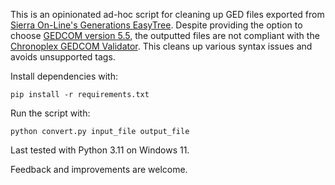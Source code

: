 This is an opinionated ad-hoc script for cleaning up GED files exported from [Sierra On-Line's Generations EasyTree]([https://www.gensoftreviews.com/?p=271](https://web.archive.org/web/20220721201842/https://www.gensoftreviews.com/?p=271)).  Despite providing the option to choose [GEDCOM version 5.5](https://gedcom.io/specifications/ged55.pdf), the outputted files are not compliant with the [Chronoplex GEDCOM Validator](https://chronoplexsoftware.com/gedcomvalidator).  This cleans up various syntax issues and avoids unsupported tags.

Install dependencies with:
```
pip install -r requirements.txt
```

Run the script with:
```
python convert.py input_file output_file
```

Last tested with Python 3.11 on Windows 11.

Feedback and improvements are welcome.
